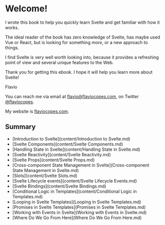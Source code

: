 # Welcome!

I wrote this book to help you quickly learn Svelte and get familiar with how it works.

The ideal reader of the book has zero knowledge of Svelte, has maybe used Vue or React, but is looking for something _more_, or a new approach to things.

I find Svelte is very well worth looking into, because it provides a refreshing point of view and several unique features to the Web.

Thank you for getting this ebook. I hope it will help you learn more about Svelte!

Flavio

You can reach me via email at [flavio@flaviocopes.com](mailto:flavio@flaviocopes.com), on Twitter [@flaviocopes](https://twitter.com/flaviocopes).

My website is [flaviocopes.com](https://flaviocopes.com).

## Summary

- [Introduction to Svelte](content/Introduction to Svelte.md)
- [Svelte Components](content/Svelte Components.md)
- [Handling State in Svelte](content/Handling State in Svelte.md)
- [Svelte Reactivity](content/Svelte Reactivity.md)
- [Svelte Props](content/Svelte Props.md)
- [Cross-component State Management in Svelte](Cross-component State Management in Svelte.md)
- [Slots](content/Svelte Slots.md)
- [Svelte Lifecycle events](content/Svelte Lifecycle Events.md)
- [Svelte Bindings](content/Svelte Bindings.md)
- [Conditional Logic in Templates](content/Conditional Logic in Templates.md)
- [Looping in Svelte Templates](Looping in Svelte Templates.md)
- [Promises in Svelte Templates](Promises in Svelte Templates.md)
- [Working with Events in Svelte](Working with Events in Svelte.md)
- [Where Do We Go From Here](Where Do We Go From Here.md)